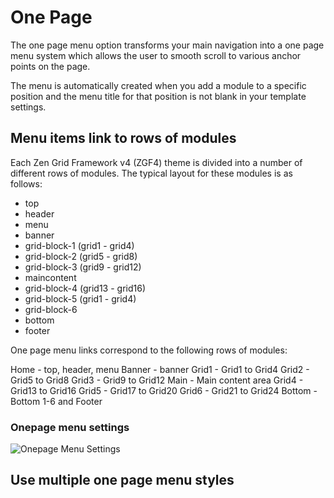 One Page
====

The one page menu option transforms your main navigation into a one page menu system which allows the user to smooth scroll to various anchor points on the page. 

The menu is automatically created when you add a module to a specific position and the menu title for that position is not blank in your template settings. 

Menu items link to rows of modules
----
Each Zen Grid Framework v4 (ZGF4) theme is divided into a number of different rows of modules. The typical layout for these modules is as follows:

- top
- header
- menu
- banner
- grid-block-1 (grid1 - grid4)
- grid-block-2 (grid5 - grid8)
- grid-block-3 (grid9 - grid12)
- maincontent
- grid-block-4 (grid13 - grid16)
- grid-block-5 (grid1 - grid4)
- grid-block-6
- bottom
- footer

One page menu links correspond to the following rows of modules:

Home - top, header, menu
Banner - banner
Grid1 - Grid1 to Grid4
Grid2 - Grid5 to Grid8
Grid3 - Grid9 to Grid12
Main - Main content area
Grid4 - Grid13 to Grid16
Grid5 - Grid17 to Grid20
Grid6 - Grid21 to Grid24
Bottom - Bottom 1-6 and Footer



### Onepage menu settings
![Onepage Menu Settings](/zen-grid-framework-4/images/menu/onepage.jpg)


Use multiple one page menu styles
----
  
